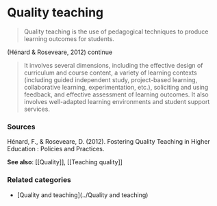 # Quality teaching

> Quality teaching is the use of pedagogical techniques to produce learning outcomes for students. 

(Hénard & Roseveare, 2012) continue

> It involves several dimensions, including the effective design of curriculum and course content, a variety of learning contexts (including guided independent study, project-based learning, collaborative learning, experimentation, etc.), soliciting and using feedback, and effective assessment of learning outcomes. It also involves well-adapted learning environments and student support services. 

### Sources

Hénard, F., & Roseveare, D. (2012). Fostering Quality Teaching in Higher Education : Policies and Practices.

**See also**:  [[Quality]], [[Teaching quality]]

### Related categories

- [Quality and teaching](../Quality and teaching)
